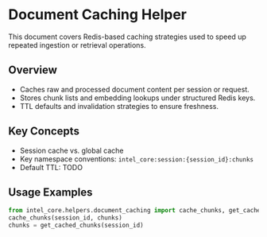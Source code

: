 # Document Caching Helper

This document covers Redis-based caching strategies used to speed up repeated ingestion or retrieval operations.

## Overview

- Caches raw and processed document content per session or request.
- Stores chunk lists and embedding lookups under structured Redis keys.
- TTL defaults and invalidation strategies to ensure freshness.

## Key Concepts

- Session cache vs. global cache
- Key namespace conventions: `intel_core:session:{session_id}:chunks`
- Default TTL: TODO

## Usage Examples

```python
from intel_core.helpers.document_caching import cache_chunks, get_cached_chunks
cache_chunks(session_id, chunks)
chunks = get_cached_chunks(session_id)
```  